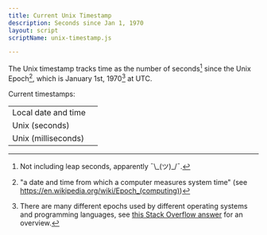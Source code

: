 ```yaml
---
title: Current Unix Timestamp
description: Seconds since Jan 1, 1970
layout: script
scriptName: unix-timestamp.js

---
```


The Unix timestamp tracks time as the number of seconds[^leap] since the Unix Epoch[^epoch], which is January 1st, 1970[^many] at UTC.

[^leap]: Not including leap seconds, apparently ¯&bsol;\_(ツ)\_/¯.

[^epoch]: "a date and time from which a computer measures system time" (see https://en.wikipedia.org/wiki/Epoch_(computing))

[^many]: There are many different epochs used by different operating systems and programming languages, see [this Stack Overflow answer](https://stackoverflow.com/a/26391999) for an overview.


Current timestamps:

<table>
<tr>
<td>Local date and time</td><td id="locale-timestamp"></td>
</tr>
<tr>
<td>Unix (seconds)</td><td id="unix-timestamp-sec"></td>
</tr>
<tr>
<td>Unix (milliseconds)</td><td id="unix-timestamp-ms"></td>
</tr>
</table>
